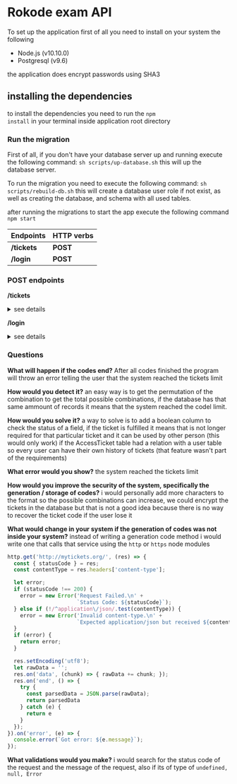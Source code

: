 # Rokode exam API

To set up the application first of all you need to install on your system the following
- Node.js (v10.10.0)
- Postgresql (v9.6)

the application does encrypt passwords using SHA3

## installing the dependencies
to install the dependencies you need to run the <code>npm install</code> in your terminal inside application root directory

### Run the migration

First of all, if you don't have your database server up and running execute the following command: <code>sh scripts/up-database.sh</code>
this will up the database server.

To run the migration you need to execute the following command: <code>sh scripts/rebuild-db.sh</code>
this will create a database user role if not exist, as well as creating the database, and schema with all used tables.



after running the migrations to start the app execute the following command
<code>
 npm start
</code>



Endpoints    |  HTTP verbs    
------------ | -------------
__/tickets__ |  __POST__
__/login__   |  __POST__



### POST endpoints
__/tickets__
<details>
<summary>see details</summary>
  <details>
  <summary>request details</summary>
       <pre>
        {
        	"name": "Ernesto Salazar",
        	"password": "$miPassword0."
        }
      </pre>
  </details>
  
  <details>
  <summary>response</summary>
         <pre>
          {
              "id": 1,
              "name": "ernestos",
              "password": "91ad69198b9767bf1e4103b63658e23b9c9cc966125552a4ca5b02af4590cdb930011f880820b88feb626ac90eaef30d29533e688539b196c8cb89bda8d29e0b",
              "ticketCode": "HS-82",
              "updatedAt": "2018-09-19T19:47:26.016Z",
              "createdAt": "2018-09-19T19:47:26.016Z"
          }
        </pre>
  </details>
</details>

__/login__
<details>
<summary>see details</summary>
  <details>
  <summary>request details</summary>
       <pre>
        {
        	"name": "ernestos",
        	"password": "$miPassword0.",
        	"accessTicket": "HS-82"
        }
      </pre>
  </details>
  
  <details>
  <summary>response</summary>
         <pre>
          {
              "message": "welcome",
              "token": "eyJhbGciOiJIUzI1NiIsInR5cCI6IkpXVCJ9.eyJpZCI6MSwiaWF0IjoxNTM3Mzg2NTMyfQ.OMs6Hjh4z4i-xs82mo52NRlbUTkuBQ88U2T6SgSCaM0"
          }
        </pre>
  </details>
</details>



### Questions

__What will happen if the codes end?__
After all codes finished the program will throw an error telling the user that the system reached the tickets limit


__How would you detect it?__
an easy way is to get the permutation of the combination to get the total possible combinations, if the database has that same ammount of records
it means that the system reached the codel limit.

__How would you solve it?__
a way to solve is to add a boolean column to check the status of a field, if the ticket is fulfilled it means that is not longer required for that particular ticket
and it can be used by other person (this would only work) if the AccessTicket table had a relation with a user table so every user can have their own history of tickets
(that feature wasn't part of the requirements)

__What error would you show?__
the system reached the tickets limit

__How would you improve the security of the system, specifically the generation / storage of codes?__
i would personally add more characters to the format so the possible combinations can increase,
we could encrypt the tickets in the database but that is not a good idea because there is no way to recover the ticket code
if the user lose it

__What would change in your system if the generation of codes was not inside your system?__
instead of writing a generation code method i would write one that calls that service using the <code>http</code> or <code>https</code> node modules


```javascript
http.get('http://mytickets.org/', (res) => {
  const { statusCode } = res;
  const contentType = res.headers['content-type'];

  let error;
  if (statusCode !== 200) {
    error = new Error('Request Failed.\n' +
                      `Status Code: ${statusCode}`);
  } else if (!/^application\/json/.test(contentType)) {
    error = new Error('Invalid content-type.\n' +
                      `Expected application/json but received ${contentType}`);
  }
  if (error) {
    return error;
  }

  res.setEncoding('utf8');
  let rawData = '';
  res.on('data', (chunk) => { rawData += chunk; });
  res.on('end', () => {
    try {
      const parsedData = JSON.parse(rawData);
      return parsedData
    } catch (e) {
      return e
    }
  });
}).on('error', (e) => {
  console.error(`Got error: ${e.message}`);
});
```

__What validations would you make?__
i would search for the status code of the request and the message of the request, also if its of type of <code>undefined, null, Error</code>